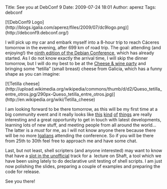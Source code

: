 Title: See you at DebConf 9
Date: 2009-07-24 18:01
Author: aperez
Tags: debconf

<p class="image">
  [![DebConf9 Logo](http://blogs.igalia.com/aperez/files/2009/07/dc9logo.png)](http://debconf9.debconf.org/)
</p>

I will pick up my car and embark myself into a
8-hour trip to reach Cáceres tomorrow in the evening, after 699 km of
road trip. The goal: attending (and enjoying!) the [ninth edition of the
Debian Conference][], which has already started. As I do not know
exactly the arrival time, I will skip the dinner tomorrow, but I will do
my best to be at the [Cheese & wine party][] and bringing some “tetilla”
(small breast) cheese from Galicia, which has a funny shape as you can
imagine:

<p class="image">
  [![Tetilla cheese](http://upload.wikimedia.org/wikipedia/commons/thumb/d/d2/Queso_tetilla_entre_otros.jpg/290px-Queso_tetilla_entre_otros.jpg)](http://en.wikipedia.org/wiki/Tetilla_cheese)
</p>

I am looking forward to be there tomorrow, as this will be my first time
at a big community event and it really looks like [this][] [kind][]
[of][] [things][] are really interesting and a great opportunity to get
in touch with latest developments, learning lots of new stuff, and
meeting people from all around the world... The latter is a *must* for
me, as I will not know anyone there because there will be no more
[Igalians][] attending the conference. So if you will be there from 25th
to 30th feel free to approach me and have some chat.

Last, but not least, shell scripters (and anyone interested) may want to
know that have a [slot in the unofficial][] track for a  lecture on
Shaft, a tool which we have been using lately to do declarative unit
testing of shell scripts. I am just now polishing the slides, preparing
a couple of examples and preparing the code for release.

See you there!

  [ninth edition of the Debian Conference]: http://debconf9.debconf.org
  [Cheese & wine party]: https://penta.debconf.org/dc9_schedule/events/367.en.html
  [this]: http://blogs.igalia.com/jmunhoz/2009/07/23/gran-canaria-desktop-summit09/
  [kind]: http://blogs.igalia.com/berto/2009/07/14/back-from-gran-canaria/
  [of]: http://blogs.igalia.com/mario/2009/07/07/gnome-party-at-gcds-09/
  [things]: http://blogs.igalia.com/apinheiro/2009/07/08/my-last-day-in-gcds/
  [Igalians]: http://planet.igalia.com/
  [slot in the unofficial]: https://penta.debconf.org/dc9_schedule/events/450.en.html
